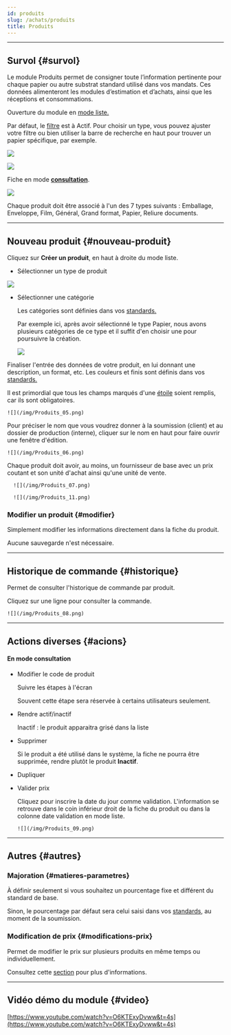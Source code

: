 ```yaml
---
id: produits
slug: /achats/produits
title: Produits
---
```


---

## Survol {#survol}

Le module Produits permet de consigner toute l’information pertinente pour chaque papier ou autre substrat standard utilisé dans vos mandats. Ces données alimenteront les modules d’estimation et d’achats, ainsi que les réceptions et consommations.

Ouverture du module en [mode liste.](../fonctionnalites-generales/navigation.md#mode-liste)

Par défaut, le [filtre](../fonctionnalites-generales/navigation.md#filtres-tris) est à Actif.
Pour choisir un type, vous pouvez ajuster votre filtre ou bien utiliser la barre de recherche en haut pour trouver un papier spécifique, par exemple.

![](/img/Produits_01.png)

![](/img/Produits_02.png)

Fiche en mode [**consultation**](../fonctionnalites-generales/navigation.md#mode-consultation).

![](/img/Produits_03.png)

Chaque produit doit être associé à l'un des 7 types suivants : Emballage, Enveloppe, Film, Général, Grand format, Papier, Reliure documents.

---

## Nouveau produit {#nouveau-produit}

Cliquez sur **Créer un produit**, en haut à droite du mode liste.

- Sélectionner un type de produit

![](/img/Produits_04.png)

- Sélectionner une catégorie

  Les catégories sont définies dans vos [standards.](../parametres/standards.md#matieres-categories)

  Par exemple ici, après avoir sélectionné le type Papier, nous avons plusieurs catégories de ce type et il suffit d'en choisir une pour poursuivre la création.

  ![](/img/Produits_10.png)

Finaliser l'entrée des données de votre produit, en lui donnant une description, un format, etc.
Les couleurs et finis sont définis dans vos [standards.](../parametres/standards.md#couleurs)

Il est primordial que tous les champs marqués d'une [étoile](../fonctionnalites-generales/champs.md#champs-obligatoires) soient remplis, car ils sont obligatoires.

    ![](/img/Produits_05.png)

Pour préciser le nom que vous voudrez donner à la soumission (client) et au dossier de production (interne), cliquer sur le nom en haut pour faire ouvrir une fenêtre d'édition.

    ![](/img/Produits_06.png)

Chaque produit doit avoir, au moins, un fournisseur de base avec un prix coutant et son unité d'achat ainsi qu'une unité de vente.

      ![](/img/Produits_07.png)

      ![](/img/Produits_11.png)

### Modifier un produit {#modifier}

Simplement modifier les informations directement dans la fiche du produit.

Aucune sauvegarde n'est nécessaire.

---

## Historique de commande {#historique}

Permet de consulter l'historique de commande par produit.

Cliquez sur une ligne pour consulter la commande.

    ![](/img/Produits_08.png)

---

## Actions diverses {#acions}

#### En mode consultation

- Modifier le code de produit

  Suivre les étapes à l'écran

  Souvent cette étape sera réservée à certains utilisateurs seulement.

- Rendre actif/inactif

  Inactif : le produit apparaitra grisé dans la liste

- Supprimer

  Si le produit a été utilisé dans le système, la fiche ne pourra être supprimée, rendre plutôt le produit **Inactif**.

- Dupliquer
- Valider prix

  Cliquez pour inscrire la date du jour comme validation. L'information se retrouve dans le coin inférieur droit de la fiche du produit ou dans la colonne date validation en mode liste.

      ![](/img/Produits_09.png)

---

## Autres {#autres}

### Majoration {#matieres-parametres}

À définir seulement si vous souhaitez un pourcentage fixe et différent du standard de base.

Sinon, le pourcentage par défaut sera celui saisi dans vos [standards](../parametres/standards.md#matieres-parametres), au moment de la soumission.

### Modification de prix {#modifications-prix}

Permet de modifier le prix sur plusieurs produits en même temps ou individuellement.

Consultez cette [section](../achats/gestion-prix.md) pour plus d'informations.

---

## Vidéo démo du module {#video}

[https://www.youtube.com/watch?v=O6KTExyDvww&t=4s](https://www.youtube.com/watch?v=O6KTExyDvww&t=4s)
